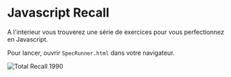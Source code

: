 # Javascript Recall

A l'interieur vous trouverez une série de exercices pour vous perfectionnez en Javascript.

Pour lancer, ouvrir `SpecRunner.html` dans votre navigateur.

![Total Recall 1990](http://cinema-crazed.com/blog/wp-content/uploads/2016/02/total-recall.jpg)
